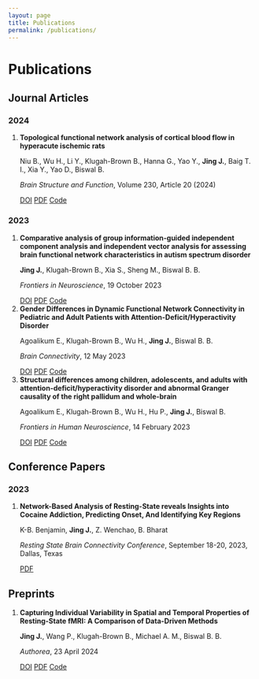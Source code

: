 ```yaml
---
layout: page
title: Publications
permalink: /publications/
---
```


<div class="publications-container">
  <h1>Publications</h1>
  
  <h2>Journal Articles</h2>
  
  <h3>2024</h3>
  <ol>
    <li>
      <strong>Topological functional network analysis of cortical blood flow in hyperacute ischemic rats</strong>
      <p>Niu B., Wu H., Li Y., Klugah-Brown B., Hanna G., Yao Y., <strong>Jing J.</strong>, Baig T. I., Xia Y., Yao D., Biswal B.</p>
      <p><em>Brain Structure and Function</em>, Volume 230, Article 20 (2024)</p>
      <div class="publication-links">
        <a href="https://doi.org/10.1007/s00429-024-02864-7" class="doi-link">DOI</a>
        <a href="#" class="pdf-link">PDF</a>
        <a href="#" class="code-link">Code</a>
      </div>
    </li>
  </ol>

  <h3>2023</h3>
  <ol>
    <li>
      <strong>Comparative analysis of group information-guided independent component analysis and independent vector analysis for assessing brain functional network characteristics in autism spectrum disorder</strong>
      <p><strong>Jing J.</strong>, Klugah-Brown B., Xia S., Sheng M., Biswal B. B.</p>
      <p><em>Frontiers in Neuroscience</em>, 19 October 2023</p>
      <div class="publication-links">
        <a href="https://doi.org/10.3389/fnins.2023.1252732" class="doi-link">DOI</a>
        <a href="#" class="pdf-link">PDF</a>
        <a href="#" class="code-link">Code</a>
      </div>
    </li>
    <li>
      <strong>Gender Differences in Dynamic Functional Network Connectivity in Pediatric and Adult Patients with Attention-Deficit/Hyperactivity Disorder</strong>
      <p>Agoalikum E., Klugah-Brown B., Wu H., <strong>Jing J.</strong>, Biswal B. B.</p>
      <p><em>Brain Connectivity</em>, 12 May 2023</p>
      <div class="publication-links">
        <a href="https://doi.org/10.1089/brain.2022.0069" class="doi-link">DOI</a>
        <a href="#" class="pdf-link">PDF</a>
        <a href="#" class="code-link">Code</a>
      </div>
    </li>
    <li>
      <strong>Structural differences among children, adolescents, and adults with attention-deficit/hyperactivity disorder and abnormal Granger causality of the right pallidum and whole-brain</strong>
      <p>Agoalikum E., Klugah-Brown B., Wu H., Hu P., <strong>Jing J.</strong>, Biswal B.</p>
      <p><em>Frontiers in Human Neuroscience</em>, 14 February 2023</p>
      <div class="publication-links">
        <a href="https://doi.org/10.3389/fnhum.2023.1076873" class="doi-link">DOI</a>
        <a href="#" class="pdf-link">PDF</a>
        <a href="#" class="code-link">Code</a>
      </div>
    </li>
  </ol>

  <h2>Conference Papers</h2>
  
  <h3>2023</h3>
  <ol>
    <li>
      <strong>Network-Based Analysis of Resting-State reveals Insights into Cocaine Addiction, Predicting Onset, And Identifying Key Regions</strong>
      <p>K-B. Benjamin, <strong>Jing J.</strong>, Z. Wenchao, B. Bharat</p>
      <p><em>Resting State Brain Connectivity Conference</em>, September 18-20, 2023, Dallas, Texas</p>
      <div class="publication-links">
        <a href="#" class="pdf-link">PDF</a>
      </div>
    </li>
  </ol>

  <h2>Preprints</h2>
  <ol>
    <li>
      <strong>Capturing Individual Variability in Spatial and Temporal Properties of Resting-State fMRI: A Comparison of Data-Driven Methods</strong>
      <p><strong>Jing J.</strong>, Wang P., Klugah-Brown B., Michael A. M., Biswal B. B.</p>
      <p><em>Authorea</em>, 23 April 2024</p>
      <div class="publication-links">
        <a href="https://doi.org/10.22541/au.171386376.60613225/v1" class="doi-link">DOI</a>
        <a href="#" class="pdf-link">PDF</a>
        <a href="#" class="code-link">Code</a>
      </div>
    </li>
  </ol>
</div> 